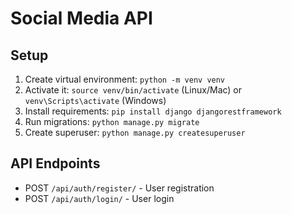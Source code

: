 # Social Media API

## Setup

1. Create virtual environment: `python -m venv venv`
2. Activate it: `source venv/bin/activate` (Linux/Mac) or `venv\Scripts\activate` (Windows)
3. Install requirements: `pip install django djangorestframework`
4. Run migrations: `python manage.py migrate`
5. Create superuser: `python manage.py createsuperuser`

## API Endpoints

- POST `/api/auth/register/` - User registration
- POST `/api/auth/login/` - User login
